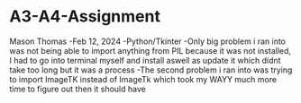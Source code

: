 # A3-A4-Assignment
Mason Thomas
-Feb 12, 2024
-Python/Tkinter
-Only big problem i ran into was not being able to import anything from PIL because it was not installed, I had to go into terminal myself and install aswell as update it which didnt take too long but it was a process
-The second problem i ran into was trying to import ImageTK instead of ImageTk which took my WAYY much more time to figure out then it should have
